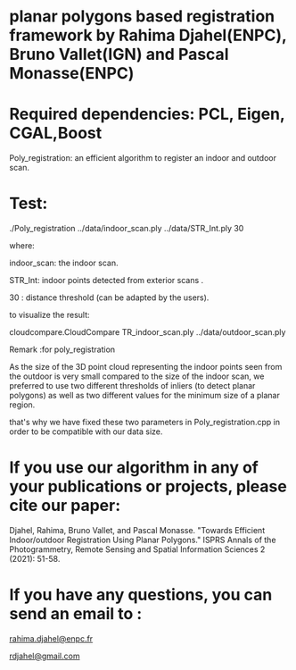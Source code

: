 # planar polygons based registration framework by Rahima Djahel(ENPC), Bruno Vallet(IGN) and  Pascal Monasse(ENPC)



# Required dependencies: PCL, Eigen, CGAL,Boost

Poly_registration: an efficient algorithm to register an indoor and outdoor scan.

# Test:



./Poly_registration ../data/indoor_scan.ply ../data/STR_Int.ply  30

where:

indoor_scan: the indoor scan.

STR_Int: indoor points detected from exterior scans .

30 : distance threshold (can be adapted by the users).

to visualize the result:

cloudcompare.CloudCompare  TR_indoor_scan.ply  ../data/outdoor_scan.ply

Remark :for poly_registration

As the size of the 3D point cloud representing the indoor points seen from the outdoor is very small compared to the size of the indoor scan, we preferred to use two different thresholds of inliers (to detect planar polygons) as well as two different values for the minimum size of a planar region.

that's why we have fixed these two parameters in Poly_registration.cpp in order to be compatible with our data size. 



# If you use our algorithm in any of your publications or projects, please cite our paper:

Djahel, Rahima, Bruno Vallet, and Pascal Monasse. "Towards Efficient Indoor/outdoor Registration Using Planar Polygons." ISPRS Annals of the Photogrammetry, Remote Sensing and Spatial Information Sciences 2 (2021): 51-58.


# If you have any questions, you can send an email to :

rahima.djahel@enpc.fr

rdjahel@gmail.com
